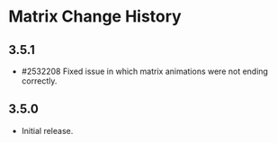 Matrix Change History
=====================

3.5.1
-----

  * #2532208 Fixed issue in which matrix animations were not ending correctly.  

3.5.0
-----

  * Initial release.
